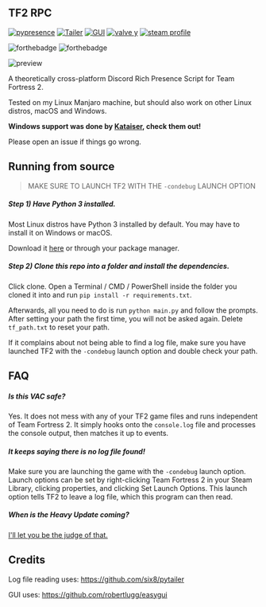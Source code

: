 TF2 RPC
---
[![pypresence](https://img.shields.io/badge/RPC-PyPresence-informational?style=for-the-badge)](https://github.com/qwertyquerty/pypresence)
[![Tailer](https://img.shields.io/badge/Log%20Reader-Tailer-informational?style=for-the-badge)](https://github.com/six8/pytailer)
[![GUI](https://img.shields.io/badge/GUI-easygui-informational?style=for-the-badge)](https://img.shields.io/badge/GUI-easygui-informational)
[![valve y](https://img.shields.io/badge/Heavy%20Update-Never-critical?style=for-the-badge)](https://www.youtube.com/watch?v=oiuyhxp4w9I)
[![steam profile](https://img.shields.io/badge/Steam%20%20Profile-EmeraldSnorlax-brightgreen?style=for-the-badge)](https://steamcommunity.com/id/EmeraldSnorlax)


![forthebadge](https://forthebadge.com/images/badges/60-percent-of-the-time-works-every-time.svg)
![forthebadge](https://forthebadge.com/images/badges/made-with-python.svg)

![preview](https://i.imgur.com/rD1PXPQ.gif)


A theoretically cross-platform Discord Rich Presence Script for Team Fortress 2.

Tested on my Linux Manjaro machine, but should also work on other Linux distros, macOS and Windows.

**Windows support was done by [Kataiser](https://github.com/Kataiser), check them out!**

Please open an issue if things go wrong.


Running from source
---
> MAKE SURE TO LAUNCH TF2 WITH THE `-condebug` LAUNCH OPTION

##### Step 1) Have Python 3 installed.
Most Linux distros have Python 3 installed by default. You may have to install it on Windows or macOS.

Download it [here](https://www.python.org/downloads/) or through your package manager.

##### Step 2) Clone this repo into a folder and install the dependencies.
Click clone. Open a Terminal / CMD / PowerShell inside the folder you cloned it into and run `pip install -r requirements.txt`.

Afterwards, all you need to do is run `python main.py` and follow the prompts.
After setting your path the first time, you will not be asked again.
Delete `tf_path.txt` to reset your path.

If it complains about not being able to find a log file, make sure you have launched TF2 with the `-condebug` launch option and double check your path.


FAQ
---

##### Is this VAC safe?

Yes. It does not mess with any of your TF2 game files and runs independent of Team Fortress 2. It simply hooks onto the `console.log` file and processes the console output, then matches it up to events.

##### It keeps saying there is no log file found!

Make sure you are launching the game with the `-condebug` launch option. Launch options can be set by right-clicking Team Fortress 2 in your Steam Library, clicking properties, and clicking Set Launch Options. This launch option tells TF2 to leave a log file, which this program can then read.

##### When is the Heavy Update coming?

[I'll let you be the judge of that.](https://www.youtube.com/watch?v=FqzpAH-WAno)

Credits
---

Log file reading uses:
https://github.com/six8/pytailer

GUI uses:
https://github.com/robertlugg/easygui

